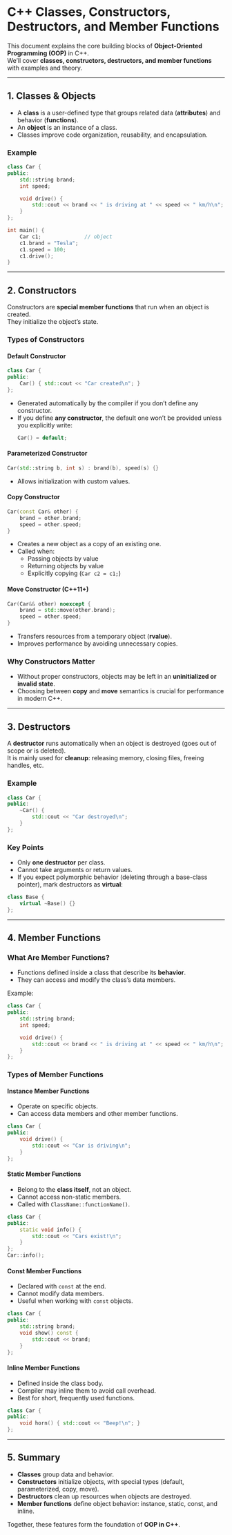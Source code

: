 # C++ Classes, Constructors, Destructors, and Member Functions

This document explains the core building blocks of **Object-Oriented Programming (OOP)** in C++.  
We’ll cover **classes, constructors, destructors, and member functions** with examples and theory.

---

## 1. Classes & Objects
- A **class** is a user-defined type that groups related data (**attributes**) and behavior (**functions**).
- An **object** is an instance of a class.
- Classes improve code organization, reusability, and encapsulation.

### Example
```cpp
class Car {
public:
    std::string brand;
    int speed;

    void drive() {
        std::cout << brand << " is driving at " << speed << " km/h\n";
    }
};

int main() {
    Car c1;              // object
    c1.brand = "Tesla";
    c1.speed = 100;
    c1.drive();
}
```

---

## 2. Constructors
Constructors are **special member functions** that run when an object is created.  
They initialize the object’s state.

### Types of Constructors

#### Default Constructor
```cpp
class Car {
public:
    Car() { std::cout << "Car created\n"; }
};
```
- Generated automatically by the compiler if you don’t define any constructor.  
- If you define **any constructor**, the default one won’t be provided unless you explicitly write:
  ```cpp
  Car() = default;
  ```

#### Parameterized Constructor
```cpp
Car(std::string b, int s) : brand(b), speed(s) {}
```
- Allows initialization with custom values.

#### Copy Constructor
```cpp
Car(const Car& other) {
    brand = other.brand;
    speed = other.speed;
}
```
- Creates a new object as a copy of an existing one.  
- Called when:
  - Passing objects by value  
  - Returning objects by value  
  - Explicitly copying (`Car c2 = c1;`)  

#### Move Constructor (C++11+)
```cpp
Car(Car&& other) noexcept {
    brand = std::move(other.brand);
    speed = other.speed;
}
```
- Transfers resources from a temporary object (**rvalue**).  
- Improves performance by avoiding unnecessary copies.  

### Why Constructors Matter
- Without proper constructors, objects may be left in an **uninitialized or invalid state**.  
- Choosing between **copy** and **move** semantics is crucial for performance in modern C++.  

---

## 3. Destructors
A **destructor** runs automatically when an object is destroyed (goes out of scope or is deleted).  
It is mainly used for **cleanup**: releasing memory, closing files, freeing handles, etc.

### Example
```cpp
class Car {
public:
    ~Car() {
        std::cout << "Car destroyed\n";
    }
};
```

### Key Points
- Only **one destructor** per class.  
- Cannot take arguments or return values.  
- If you expect polymorphic behavior (deleting through a base-class pointer), mark destructors as **virtual**:
```cpp
class Base {
    virtual ~Base() {}
};
```

---

## 4. Member Functions

### What Are Member Functions?
- Functions defined inside a class that describe its **behavior**.  
- They can access and modify the class’s data members.

Example:
```cpp
class Car {
public:
    std::string brand;
    int speed;

    void drive() {
        std::cout << brand << " is driving at " << speed << " km/h\n";
    }
};
```

### Types of Member Functions

#### Instance Member Functions
- Operate on specific objects.  
- Can access data members and other member functions.
```cpp
class Car {
public:
    void drive() {
        std::cout << "Car is driving\n";
    }
};
```

#### Static Member Functions
- Belong to the **class itself**, not an object.  
- Cannot access non-static members.  
- Called with `ClassName::functionName()`.
```cpp
class Car {
public:
    static void info() {
        std::cout << "Cars exist!\n";
    }
};
Car::info();
```

#### Const Member Functions
- Declared with `const` at the end.  
- Cannot modify data members.  
- Useful when working with `const` objects.
```cpp
class Car {
public:
    std::string brand;
    void show() const {
        std::cout << brand;
    }
};
```

#### Inline Member Functions
- Defined inside the class body.  
- Compiler may inline them to avoid call overhead.  
- Best for short, frequently used functions.
```cpp
class Car {
public:
    void horn() { std::cout << "Beep!\n"; }
};
```

---

## 5. Summary
- **Classes** group data and behavior.  
- **Constructors** initialize objects, with special types (default, parameterized, copy, move).  
- **Destructors** clean up resources when objects are destroyed.  
- **Member functions** define object behavior: instance, static, const, and inline.  

Together, these features form the foundation of **OOP in C++**.  
